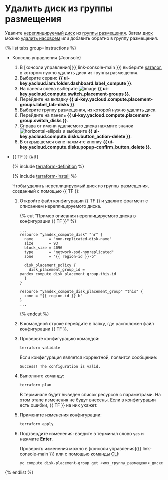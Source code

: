 # Удалить диск из группы размещения

Удалите [нереплицируемый диск](../../concepts/disk.md#nr-disks) из [группы размещения](../../concepts/disk-placement-group.md). Затем [диск](../../concepts/disk.md) можно [удалить насовсем](../disk-control/delete.md) или добавить обратно в группу размещения.

{% list tabs group=instructions %}

- Консоль управления {#console}

  1. В [консоли управления]({{ link-console-main }}) выберите [каталог](../../../resource-manager/concepts/resources-hierarchy.md#folder), в котором нужно удалить диск из группы размещения.
  1. Выберите сервис **{{ ui-key.yacloud.iam.folder.dashboard.label_compute }}**.
  1. На панели слева выберите ![image](../../../_assets/console-icons/copy-transparent.svg) **{{ ui-key.yacloud.compute.switch_placement-groups }}**.
  1. Перейдите на вкладку **{{ ui-key.yacloud.compute.placement-groups.label_tab-disks }}**.
  1. Выберите группу размещения, из которой нужно удалить диск.
  1. Перейдите на панель **{{ ui-key.yacloud.compute.placement-group.switch_disks }}**.
  1. Справа от имени удаляемого диска нажмите значок ![horizontal-ellipsis](../../../_assets/console-icons/ellipsis.svg) и выберите **{{ ui-key.yacloud.compute.disks.button_action-delete }}**.
  1. В открывшемся окне нажмите кнопку **{{ ui-key.yacloud.compute.disks.popup-confirm_button_delete }}**.

- {{ TF }} {#tf}

  {% include [terraform-definition](../../../_tutorials/_tutorials_includes/terraform-definition.md) %}

  {% include [terraform-install](../../../_includes/terraform-install.md) %}

  Чтобы удалить нереплицируемый диск из группы размещения, созданный с помощью {{ TF }}:
  1. Откройте файл конфигурации {{ TF }} и удалите фрагмент с описанием нереплицируемого диска.

     {% cut "Пример описания нереплицируемого диска в конфигурации {{ TF }}" %}

     ```hcl
     ...
     resource "yandex_compute_disk" "nr" {
       name       = "non-replicated-disk-name"
       size       = 93
       block_size = 4096
       type       = "network-ssd-nonreplicated"
       zone       = "{{ region-id }}-b"

       disk_placement_policy {
         disk_placement_group_id = yandex_compute_disk_placement_group.this.id
       }
     }

     resource "yandex_compute_disk_placement_group" "this" {
       zone = "{{ region-id }}-b"
     }
     ...
     ```

     {% endcut %}

  1. В командной строке перейдите в папку, где расположен файл конфигурации {{ TF }}.
  1. Проверьте конфигурацию командой:

     ```bash
     terraform validate
     ```

     Если конфигурация является корректной, появится сообщение:

     ```text
     Success! The configuration is valid.
     ```

  1. Выполните команду:

     ```bash
     terraform plan
     ```

     В терминале будет выведен список ресурсов с параметрами. На этом этапе изменения не будут внесены. Если в конфигурации есть ошибки, {{ TF }} на них укажет.
  1. Примените изменения конфигурации:

     ```bash
     terraform apply
     ```

  1. Подтвердите изменения: введите в терминал слово `yes` и нажмите **Enter**.

     Проверить изменения можно в [консоли управления]({{ link-console-main }}) или с помощью команды [CLI](../../../cli/quickstart.md):

     ```bash
     yc compute disk-placement-group get <имя_группы_размещения_дисков>
     ```

{% endlist %}